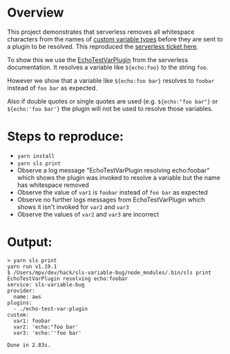 # Overview
This project demonstrates that serverless removes all whitespace characters from the names of [custom variable types](https://serverless.com/framework/docs/providers/aws/guide/plugins#custom-variable-types) before they are sent to a plugin to be resolved. This reproduced the [serverless ticket here](https://github.com/serverless/serverless/issues/7223).  

To show this we use the [EchoTestVarPlugin](https://serverless.com/framework/docs/providers/aws/guide/plugins#custom-variable-types) from the serverless documentation. It resolves a variable like `${echo:foo}` to the string `foo`.

However we show that a variable like `${echo:foo bar}` resolves to `foobar` instead of `foo bar` as expected.

Also if double quotes or single quotes are used (e.g. `${echo:"foo bar"}` or `${echo:'foo bar'}` the plugin will not be used to resolve those variables.

# Steps to reproduce:
- `yarn install`
- `yarn sls print`
- Observe a log message "EchoTestVarPlugin resolving echo:foobar" which shows the plugin was invoked to resolve a variable but the name has whitespace removed
- Observe the value of `var1` is `foobar` instead of `foo bar` as expected
- Observe no further logs messages from EchoTestVarPlugin which shows it isn't invoked for `var2` and `var3`
- Observe the values of `var2` and `var3` are incorrect


# Output:
```
> yarn sls print                                                     
yarn run v1.19.1
$ /Users/mpv/dev/hack/sls-variable-bug/node_modules/.bin/sls print
EchoTestVarPlugin resolving echo:foobar
service: sls-variable-bug
provider:
  name: aws
plugins:
  - ./echo-test-var-plugin
custom:
  var1: foobar
  var2: 'echo:"foo bar'
  var3: 'echo:''foo bar'

Done in 2.83s.
```



